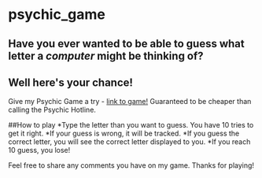 # psychic_game

## Have you ever wanted to be able to guess what letter a *computer* might be thinking of?
## **Well here's your chance!**

Give my Psychic Game a try - [link to game!](https://peteawalk.github.io/psychic_game/)
Guaranteed to be cheaper than calling the Psychic Hotline.

##How to play
*Type the letter than you want to guess. You have 10 tries to get it right.
*If your guess is wrong, it will be tracked.
*If you guess the correct letter, you will see the correct letter displayed to you.
*If you reach 10 guess, you lose!

Feel free to share any comments you have on my game. Thanks for playing!
